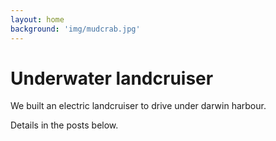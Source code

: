 ```yaml
---
layout: home
background: 'img/mudcrab.jpg'
---
```


# Underwater landcruiser

We built an electric landcruiser to drive under darwin harbour.

Details in the posts below.

